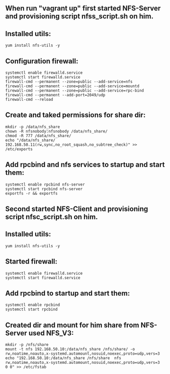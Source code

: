 ## When run "vagrant up" first started NFS-Server and provisioning script nfss_script.sh on him.
## Installed utils:
```
yum install nfs-utils -y
```
## Configuration firewall:
```
systemctl enable firewalld.service 
systemctl start firewalld.service 
firewall-cmd --permanent --zone=public --add-service=nfs
firewall-cmd --permanent --zone=public --add-service=mountd
firewall-cmd --permanent --zone=public --add-service=rpc-bind
firewall-cmd --permanent --add-port=2049/udp
firewall-cmd --reload
```
## Create and taked permissions for share dir:
```
mkdir -p /data/nfs_share
chown -R nfsnobody:nfsnobody /data/nfs_share/
chmod -R 777 /data/nfs_share/
echo "/data/nfs_share/           192.168.50.11(rw,sync,no_root_squash,no_subtree_check)" >> /etc/exports
```
## Add rpcbind and nfs services to startup and start them:
```
systemctl enable rpcbind nfs-server
systemctl start rpcbind nfs-server
exportfs -r && exportfs
```

## Second started NFS-Client and provisioning script nfsc_script.sh on him.
## Installed utils:
```
yum install nfs-utils -y
```
## Started firewall:
```
systemctl enable firewalld.service
systemctl start firewalld.service
```
## Add rpcbind to startup and start them:
```
systemctl enable rpcbind
systemctl start rpcbind
```
## Created dir and mount for him share from NFS-Server used NFS_V3:
```
mkdir -p /nfs/share
mount -t nfs 192.168.50.10:/data/nfs_share /nfs/share/ -o rw,noatime,noauto,x-systemd.automount,nosuid,noexec,proto=udp,vers=3
echo "192.168.50.10:/data/nfs_share /nfs/share	nfs	rw,noatime,noauto,x-systemd.automount,nosuid,noexec,proto=udp,vers=3	0 0" >> /etc/fstab
```
